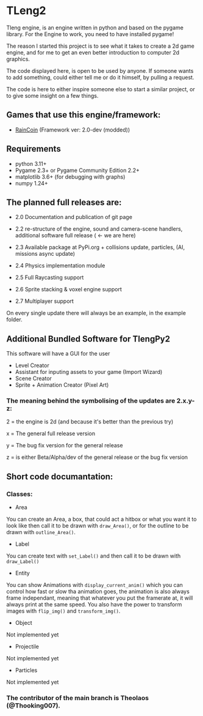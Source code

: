 # TLeng2

Tleng engine, is an engine written in python and based on the pygame library. For the Engine to work, you need to have installed pygame!

The reason I started this project is to see what it takes to create a 2d game engine, and for me to get an even better introduction to computer 2d graphics.

The code displayed here, is open to be used by anyone. If someone wants to add something, could either tell me or do it himself, by pulling a request.

The code is here to either inspire someone else to start a similar project, or to give some insight on a few things.

## Games that use this engine/framework:

- [RainCoin](https://github.com/TheooKing/RainCoin) (Framework ver: 2.0-dev (modded))

## Requirements
- python 3.11+
- Pygame 2.3+ or Pygame Community Edition 2.2+
- matplotlib 3.6+ (for debugging with graphs)
- numpy 1.24+ 


## The planned full releases are:

- 2.0 Documentation and publication of git page 

- 2.2 re-structure of the engine, sound and camera-scene handlers, additional software full release ( <- we are here)

- 2.3 Available package at PyPi.org + collisions update, particles, (AI, missions async update) 

- 2.4 Physics implementation module

- 2.5 Full Raycasting support

- 2.6 Sprite stacking & voxel engine support

- 2.7 Multiplayer support

On every single update there will always be an example, in the example folder.

## Additional Bundled Software for TlengPy2

This software will have a GUI for the user

- Level Creator
- Assistant for inputing assets to your game (Import Wizard)
- Scene Creator
- Sprite + Animation Creator (Pixel Art)

### The meaning behind the symbolising of the updates are 2.x.y-z:

2 = the engine is 2d (and because it's better than the previous try)

x = The general full release version 

y = The bug fix version for the general release

z = is either Beta/Alpha/dev of the general release or the bug fix version





## Short code documantation:

### Classes:

 - Area

You can create an Area, a box, that could act a hitbox or what you want it to look like then call it to be drawn with `draw_Area()`, or for the outline to be drawn with `outline_Area()`.

 - Label

You can create text with `set_Label()` and then call it to be drawn with `draw_Label()`

 - Entity

You can show Animations with `display_current_anim()` which you can control how fast or slow tha animation goes, the animation is also always frame independant, meaning that whatever you put the framerate at, it will always print at the same speed. You also have the power to transform images with `flip_img()` and `transform_img()`. 

 - Object

Not implemented yet

 - Projectile

Not implemented yet

 - Particles

Not implemented yet
 
 ### The contributor of the main branch is Theolaos (@Thooking007).
